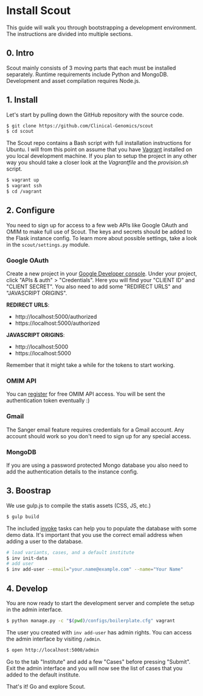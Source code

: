 # Install Scout
This guide will walk you through bootstrapping a development environment.
The instructions are divided into multiple sections.


## 0. Intro
Scout mainly consists of 3 moving parts that each must be installed
separately. Runtime requirements include Python and MongoDB. Development
and asset compilation requires Node.js.


## 1. Install
Let's start by pulling down the GitHub repository with the source code.

```bash
$ git clone https://github.com/Clinical-Genomics/scout
$ cd scout
```

The Scout repo contains a Bash script with full installation instructions
for Ubuntu. I will from this point on assume that you have [Vagrant][vagrant]
installed on you local development machine. If you plan to setup the
project in any other way you should take a closer look at the *Vagrantfile*
and the *provision.sh* script.

```bash
$ vagrant up
$ vagrant ssh
$ cd /vagrant
```


## 2. Configure
You need to sign up for access to a few web APIs like Google OAuth and
OMIM to make full use of Scout. The keys and secrets should be added to
the Flask instance config. To learn more about possible settings, take a
look in the ``scout/settings.py`` module.

### Google OAuth
Create a new project in your [Google Developer console][google-console].
Under your project, click "APIs & auth" > "Credentials". Here you will
find your "CLIENT ID" and "CLIENT SECRET". You also need to add some
"REDIRECT URLS" and "JAVASCRIPT ORIGINS".

**REDIRECT URLS**:

  - http://localhost:5000/authorized
  - https://localhost:5000/authorized

**JAVASCRIPT ORIGINS**:

  - http://localhost:5000
  - https://localhost:5000

Remember that it might take a while for the tokens to start working.

### OMIM API
You can [register][omim-register] for free OMIM API access. You will be
sent the authentication token eventually :)

### Gmail
The Sanger email feature requires credentials for a Gmail account. Any
account should work so you don't need to sign up for any special access.

### MongoDB
If you are using a password protected Mongo database you also need to add
the authentication details to the instance config.


## 3. Boostrap
We use gulp.js to compile the statis assets (CSS, JS, etc.)

```bash
$ gulp build
```

The included [invoke][invoke] tasks can help you to populate the database
with some demo data. It's important that you use the correct email address
when adding a user to the database.

```bash
# load variants, cases, and a default institute
$ inv init-data
# add user
$ inv add-user --email="your.name@example.com" --name="Your Name"
```


## 4. Develop
You are now ready to start the development server and complete the setup
in the admin interface.

```bash
$ python manage.py -c "$(pwd)/configs/boilerplate.cfg" vagrant
```

The user you created with ``inv add-user`` has admin rights. You can
access the admin interface by visiting ``/admin``.

```bash
$ open http://localhost:5000/admin
```

Go to the tab "Institute" and add a few "Cases" before pressing "Submit".
Exit the admin interface and you will now see the list of cases that you
added to the default institute.

That's it! Go and explore Scout.



[google-console]: https://console.developers.google.com/project
[invoke]: http://invoke.readthedocs.org/en/latest/
[omim-register]: http://omim.org/api
[vagrant]: https://www.vagrantup.com/
